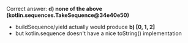 Correct answer: **d) none of the above (kotlin.sequences.TakeSequence@34e40e50)**

* buildSequence/yield actually would produce **b) [0, 1, 2]**
* but kotlin.sequence doesn't have a nice toString() implementation
